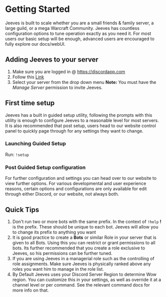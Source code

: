 # Getting Started

Jeeves is built to scale whether you are a small friends & family server, a large guild, or a mega Warcraft Community. Jeeves has countless configuration options to tune operation exactly as you need it. For most users our basic setup will be enough, advanced users are encouraged to fully explore our docs/webUI.

## Adding Jeeves to your server
1. Make sure you are logged in @ https://discordapp.com
2. Follow this [Link](https://discordapp.com/oauth2/authorize?client_id=203510181718523904&scope=bot&permissions=2080374975)
3. Select your server from the drop down menu **Note:** You must have the *Manage Server* permission to invite Jeeves.

## First time setup
Jeeves has a built in guided setup utility, following the prompts with this utility is enough to configure Jeeves to a reasonable level for most servers. It is also recommended that post setup, users head to our website control panel to quickly page through for any settings they want to change.

### Launching Guided Setup
Run: `!setup`

### Post Guided Setup configuration
For further configuration and settings you can head over to our website to view further options. For various developmental and user experience reasons, certain options and configurations are only available for edit through either Discord, or our website, not always both.

## Quick Tips

1. Don't run two or more bots with the same prefix. In the context of `!help` **!** is the prefix. These should be unique to each bot. Jeeves will allow you to change its prefix to anything you want
2. It is good practice to create a **Bots** or similar Role in your server that is given to all Bots. Using this you can restrict or grant permissions to all bots. Its further recommended that you create a role exclusive to Jeeves, so his permissions can be further tuned.
3. If you are using Jeeves in a managerial role such as the controlling of role assignments. Make sure Jeeves is physically ranked above any roles you want him to manage in the role list.
4. By Default Jeeves uses your Discord Server Region to determine Wow region. You can customize this in your settings, as well as override it at a channel level or per command. See the relevant command docs for more info on that.

